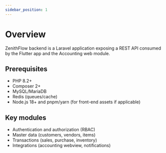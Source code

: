 ```yaml
---
sidebar_position: 1
---
```


# Overview

ZenithFlow backend is a Laravel application exposing a REST API consumed by the Flutter app and the Accounting web module.

## Prerequisites

- PHP 8.2+
- Composer 2+
- MySQL/MariaDB
- Redis (queues/cache)
- Node.js 18+ and pnpm/yarn (for front-end assets if applicable)

## Key modules

- Authentication and authorization (RBAC)
- Master data (customers, vendors, items)
- Transactions (sales, purchase, inventory)
- Integrations (accounting webview, notifications)

